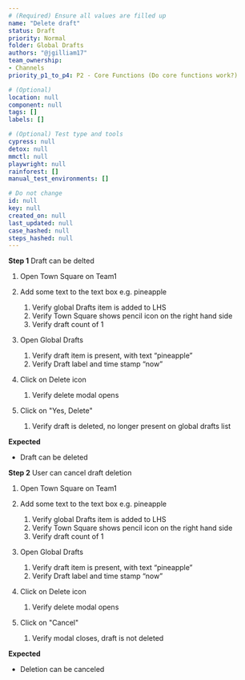 ```yaml
---
# (Required) Ensure all values are filled up
name: "Delete draft"
status: Draft
priority: Normal
folder: Global Drafts
authors: "@jgilliam17"
team_ownership: 
- Channels
priority_p1_to_p4: P2 - Core Functions (Do core functions work?)

# (Optional)
location: null
component: null
tags: []
labels: []

# (Optional) Test type and tools
cypress: null
detox: null
mmctl: null
playwright: null
rainforest: []
manual_test_environments: []

# Do not change
id: null
key: null
created_on: null
last_updated: null
case_hashed: null
steps_hashed: null
---
```


**Step 1**
Draft can be delted

1. Open Town Square on Team1

2. Add some text to the text box e.g. pineapple

   1. Verify global Drafts item is added to LHS
   2. Verify Town Square shows pencil icon on the right hand side
   3. Verify draft count of 1

3. Open Global Drafts 

   1. Verify draft item is present, with text “pineapple”
   2. Verify Draft label and time stamp “now”

4. Click on Delete icon

   1. Verify delete modal opens

5. Click on "Yes, Delete"

   1. Verify draft is deleted, no longer present on global drafts list

**Expected**

- Draft can be deleted

**Step 2**
User can cancel draft deletion

1. Open Town Square on Team1

2. Add some text to the text box e.g. pineapple

   1. Verify global Drafts item is added to LHS
   2. Verify Town Square shows pencil icon on the right hand side
   3. Verify draft count of 1

3. Open Global Drafts 

   1. Verify draft item is present, with text “pineapple”
   2. Verify Draft label and time stamp “now”

4. Click on Delete icon

   1. Verify delete modal opens

5. Click on "Cancel"

   1. Verify modal closes, draft is not deleted

**Expected**

- Deletion can be canceled
